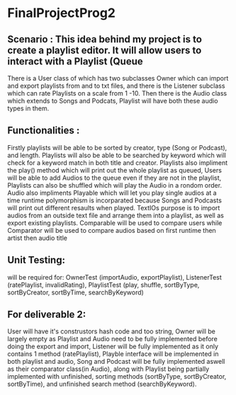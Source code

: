 # FinalProjectProg2
## Scenario : This idea behind my project is to create a playlist editor. It will allow users to interact with a Playlist (Queue<Audio>) which is a queue of type Audio.
There is a User class of which has two subclasses Owner which can import and export playlists from and to txt files, and there is the Listener subclass which can rate Playlists on a scale from 1 -10.
Then there is the Audio class which extends to Songs and Podcats, Playlist will have both these audio types in them.
## Functionalities : 
Firstly playlists will be able to be sorted by creator, type (Song or Podcast), and length.  Playlists will also be able to be searched by keyword which will check for a keyword match in both title and creator. 
Playlists also impliment the play() method which will print out the whole playlist as queued, Users will be able to add Audios to the queue even if they are not in the playlist, Playlists can also be shuffled which will play the Audio in a rondom order.
Audio also impliments Playable which will let you play single audios at a time runtime polymorphism is incorparated because Songs and Podcasts will print out different resaults when played.
TextIOs purpose is to import audios from an outside text file and arrange them into a playlist, as well as export existing playlists.
Comparable will be used to compare users while Comparator will be used to compare audios based on first runtime then artist then audio title

## Unit Testing: 
will be required for: OwnerTest (importAudio, exportPlaylist), ListenerTest (ratePlaylist, invalidRating), PlaylistTest (play, shuffle, sortByType, sortByCreator, sortByTime, searchByKeyword)

## For deliverable 2: 
User will have it's construstors hash code and too string, Owner will be largely empty as Playlist and Audio need to be fully implemented before doing the export and import, Listener will be fully implemented as it only contains 1 method (ratePlaylist),   Playble interface will be implemented in both playlist and audio, Song and Podcast will be fully implemented aswell as their comparator class(in Audio), along with Playlist being partially implemented with unfinished, sorting methods (sortByType, sortByCreator, sortByTime), and unfinished search method (searchByKeyword).

